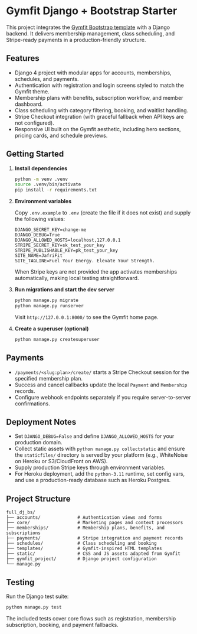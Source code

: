 # Gymfit Django + Bootstrap Starter

This project integrates the [Gymfit Bootstrap template](https://github.com/themefisher/gymfit-bootstrap) with a Django backend. It delivers membership management, class scheduling, and Stripe-ready payments in a production-friendly structure.

## Features

- Django 4 project with modular apps for accounts, memberships, schedules, and payments.
- Authentication with registration and login screens styled to match the Gymfit theme.
- Membership plans with benefits, subscription workflow, and member dashboard.
- Class scheduling with category filtering, booking, and waitlist handling.
- Stripe Checkout integration (with graceful fallback when API keys are not configured).
- Responsive UI built on the Gymfit aesthetic, including hero sections, pricing cards, and schedule previews.

## Getting Started

1. **Install dependencies**

   ```bash
   python -m venv .venv
   source .venv/bin/activate
   pip install -r requirements.txt
   ```

2. **Environment variables**

   Copy `.env.example` to `.env` (create the file if it does not exist) and supply the following values:

   ```env
   DJANGO_SECRET_KEY=change-me
   DJANGO_DEBUG=True
   DJANGO_ALLOWED_HOSTS=localhost,127.0.0.1
   STRIPE_SECRET_KEY=sk_test_your_key
   STRIPE_PUBLISHABLE_KEY=pk_test_your_key
   SITE_NAME=JafriFit
   SITE_TAGLINE=Fuel Your Energy. Elevate Your Strength.
   ```

   When Stripe keys are not provided the app activates memberships automatically, making local testing straightforward.

3. **Run migrations and start the dev server**

   ```bash
   python manage.py migrate
   python manage.py runserver
   ```

   Visit `http://127.0.0.1:8000/` to see the Gymfit home page.

4. **Create a superuser (optional)**

   ```bash
   python manage.py createsuperuser
   ```

## Payments

- `/payments/<slug:plan>/create/` starts a Stripe Checkout session for the specified membership plan.
- Success and cancel callbacks update the local `Payment` and `Membership` records.
- Configure webhook endpoints separately if you require server-to-server confirmations.

## Deployment Notes

- Set `DJANGO_DEBUG=False` and define `DJANGO_ALLOWED_HOSTS` for your production domain.
- Collect static assets with `python manage.py collectstatic` and ensure the `staticfiles/` directory is served by your platform (e.g., WhiteNoise on Heroku or S3/CloudFront on AWS).
- Supply production Stripe keys through environment variables.
- For Heroku deployment, add the `python-3.11` runtime, set config vars, and use a production-ready database such as Heroku Postgres.

## Project Structure

```
full_dj_bs/
├── accounts/              # Authentication views and forms
├── core/                  # Marketing pages and context processors
├── memberships/           # Membership plans, benefits, and subscriptions
├── payments/              # Stripe integration and payment records
├── schedules/             # Class scheduling and booking
├── templates/             # Gymfit-inspired HTML templates
├── static/                # CSS and JS assets adapted from Gymfit
├── gymfit_project/        # Django project configuration
└── manage.py
```

## Testing

Run the Django test suite:

```bash
python manage.py test
```

The included tests cover core flows such as registration, membership subscription, booking, and payment fallbacks.
